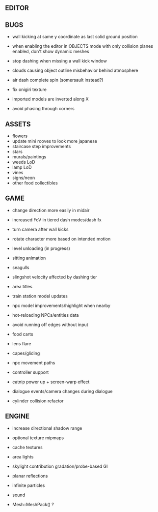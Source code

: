 EDITOR
------

BUGS
----
* wall kicking at same y coordinate as last solid ground position
* when enabling the editor in OBJECTS mode with only collision planes enabled, don't show dynamic meshes
* stop dashing when missing a wall kick window

* clouds causing object outline misbehavior behind atmosphere
* air dash complete spin (somersault instead?)
* fix onigiri texture
* imported models are inverted along X
* avoid phasing through corners

ASSETS
------
* flowers
* update mini rooves to look more japanese
* staircase step improvements
* stars
* murals/paintings
* weeds LoD
* lamp LoD
* vines
* signs/neon
* other food collectibles

GAME
----
* change direction more easily in midair
* increased FoV in tiered dash modes/dash fx
* turn camera after wall kicks

* rotate character more based on intended motion
* level unloading (in progress)
* sitting animation
* seagulls
* slingshot velocity affected by dashing tier
* area titles
* train station model updates
* npc model improvements/highlight when nearby
* hot-reloading NPCs/entities data
* avoid running off edges without input
* food carts
* lens flare
* capes/gliding
* npc movement paths
* controller support
* catnip power up + screen-warp effect
* dialogue events/camera changes during dialogue
* cylinder collision refactor

ENGINE
------
* increase directional shadow range
* optional texture mipmaps

* cache textures
* area lights
* skylight contribution gradation/probe-based GI
* planar reflections
* infinite particles
* sound
* Mesh::MeshPack() ?